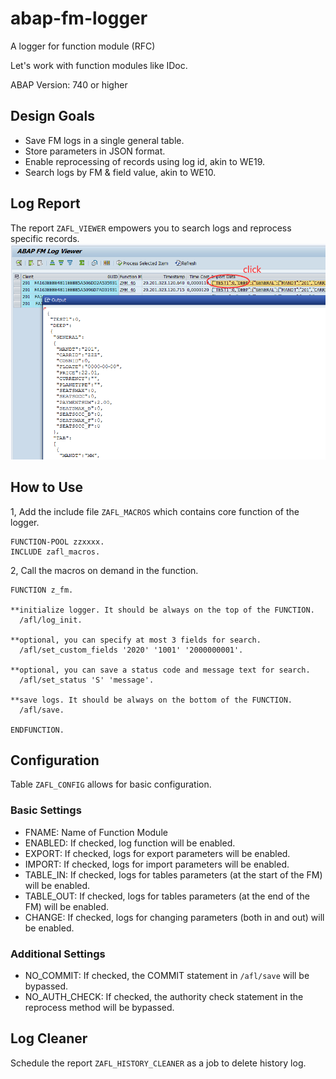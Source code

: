 # abap-fm-logger
A logger for function module (RFC)

Let's work with function modules like IDoc.

ABAP Version: 740 or higher

## Design Goals
- Save FM logs in a single general table.
- Store parameters in JSON format.
- Enable reprocessing of records using log id, akin to WE19.
- Search logs by FM & field value, akin to WE10.

## Log Report
The report ```ZAFL_VIEWER``` empowers you to search logs and reprocess specific records.
![log report](https://github.com/hhelibeb/helloworld/blob/master/log%20report.png)

## How to Use

1, Add the include file ```ZAFL_MACROS``` which contains core function of the logger.
```abap
FUNCTION-POOL zzxxxx.
INCLUDE zafl_macros.
```
2, Call the macros on demand in the function.
```abap
FUNCTION z_fm.
  
**initialize logger. It should be always on the top of the FUNCTION.
  /afl/log_init.

**optional, you can specify at most 3 fields for search.
  /afl/set_custom_fields '2020' '1001' '2000000001'. 

**optional, you can save a status code and message text for search.
  /afl/set_status 'S' 'message'.

**save logs. It should be always on the bottom of the FUNCTION.
  /afl/save.

ENDFUNCTION.
```
## Configuration
Table ```ZAFL_CONFIG```  allows for basic configuration.

### Basic Settings
- FNAME: Name of Function Module
- ENABLED: If checked, log function will be enabled.
- EXPORT: If checked, logs for export parameters will be enabled.
- IMPORT: If checked, logs for import parameters will be enabled.
- TABLE_IN: If checked, logs for tables parameters (at the start of the FM) will be enabled.
- TABLE_OUT: If checked, logs for tables parameters (at the end of the FM) will be enabled.
- CHANGE: If checked, logs for changing parameters (both in and out) will be enabled.

### Additional Settings
- NO_COMMIT: If checked, the COMMIT statement in ```/afl/save``` will be bypassed.
- NO_AUTH_CHECK: If checked, the authority check statement in the reprocess method will be bypassed.

## Log Cleaner
Schedule the report ```ZAFL_HISTORY_CLEANER``` as a job to delete history log.
